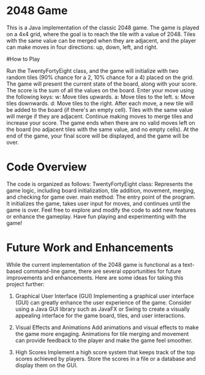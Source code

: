 # 2048 Game

This is a Java implementation of the classic 2048 game. The game is played on a 4x4 grid, where the goal is to reach the tile with a value of 2048. Tiles with the same value can be merged when they are adjacent, and the player can make moves in four directions: up, down, left, and right.

#How to Play

Run the TwentyFortyEight class, and the game will initialize with two random tiles (90% chance for a 2, 10% chance for a 4) placed on the grid.
The game will present the current state of the board, along with your score. The score is the sum of all the values on the board.
Enter your move using the following keys:
w: Move tiles upwards.
a: Move tiles to the left.
s: Move tiles downwards.
d: Move tiles to the right.
After each move, a new tile will be added to the board (if there's an empty cell). Tiles with the same value will merge if they are adjacent.
Continue making moves to merge tiles and increase your score.
The game ends when there are no valid moves left on the board (no adjacent tiles with the same value, and no empty cells).
At the end of the game, your final score will be displayed, and the game will be over.

# Code Overview

The code is organized as follows:
TwentyFortyEight class: Represents the game logic, including board initialization, tile addition, movement, merging, and checking for game over.
main method: The entry point of the program. It initializes the game, takes user input for moves, and continues until the game is over.
Feel free to explore and modify the code to add new features or enhance the gameplay. Have fun playing and experimenting with the game!

# Future Work and Enhancements

While the current implementation of the 2048 game is functional as a text-based command-line game, there are several opportunities for future improvements and enhancements. Here are some ideas for taking this project further:

1. Graphical User Interface (GUI)
Implementing a graphical user interface (GUI) can greatly enhance the user experience of the game. Consider using a Java GUI library such as JavaFX or Swing to create a visually appealing interface for the game board, tiles, and user interactions.

2. Visual Effects and Animations
Add animations and visual effects to make the game more engaging. Animations for tile merging and movement can provide feedback to the player and make the game feel smoother.

3. High Scores
Implement a high score system that keeps track of the top scores achieved by players. Store the scores in a file or a database and display them on the GUI.
